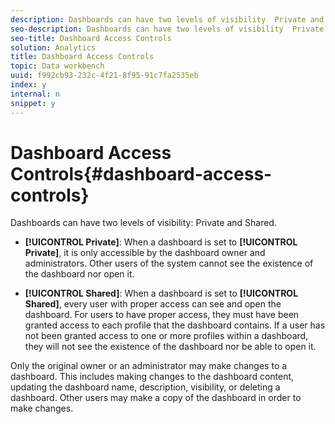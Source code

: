 ```yaml
---
description: Dashboards can have two levels of visibility  Private and Shared.
seo-description: Dashboards can have two levels of visibility  Private and Shared.
seo-title: Dashboard Access Controls
solution: Analytics
title: Dashboard Access Controls
topic: Data workbench
uuid: f992cb93-232c-4f21-8f95-91c7fa2535eb
index: y
internal: n
snippet: y
---
```


# Dashboard Access Controls{#dashboard-access-controls}

Dashboards can have two levels of visibility: Private and Shared.

* **[!UICONTROL Private]**: When a dashboard is set to **[!UICONTROL Private]**, it is only accessible by the dashboard owner and administrators. Other users of the system cannot see the existence of the dashboard nor open it. 

* **[!UICONTROL Shared]**: When a dashboard is set to **[!UICONTROL Shared]**, every user with proper access can see and open the dashboard. For users to have proper access, they must have been granted access to each profile that the dashboard contains. If a user has not been granted access to one or more profiles within a dashboard, they will not see the existence of the dashboard nor be able to open it.

Only the original owner or an administrator may make changes to a dashboard. This includes making changes to the dashboard content, updating the dashboard name, description, visibility, or deleting a dashboard. Other users may make a copy of the dashboard in order to make changes. 
